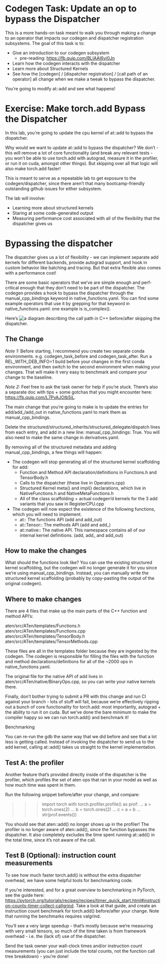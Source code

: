 # Codegen Task: Update an op to bypass the Dispatcher

This is a more hands-on task meant to walk you through making a change to an operator that impacts our codegen and dispatcher registration subsystems. The goal of this task is to:

* Give an introduction to our codegen subsystem
    * pre-reading: https://fb.quip.com/BLIAAI6vi0Jn
* Learn how the codegen interacts with the dispatcher
* Learn more about Structured Kernels
* See how the [codegen] / [dispatcher registration] / [call path of an operator] all change when we make a tweak to bypass the dispatcher.

You’re going to modify at::add and see what happens!

# Exercise: Make torch.add Bypass the Dispatcher

In this lab, you’re going to update the cpu kernel of at::add to bypass the dispatcher.

Why would we want to update at::add to bypass the dispatcher? We don’t - this will remove a lot of core functionality (and break any relevant tests - you won’t be able to use torch.add with autograd, measure it in the profiler, or run it on cuda, amongst other things). But skipping over all that logic will also make torch.add faster!

This is meant to serve as a repeatable lab to get exposure to the codegen/dispatcher, since there aren’t that many bootcamp-friendly outstanding github issues for either subsystem.

The lab will involve:

* Learning more about structured kernels
* Staring at some code-generated output
* Measuring performance cost associated with all of the flexibility that the dispatcher gives us

# Bypassing the dispatcher

The dispatcher gives us a lot of flexibility - we can implement separate add kernels for different backends, provide autograd support, and hook in custom behavior like batching and tracing. But that extra flexible also comes with a performance cost!

There are some basic operators that we’ve are simple enough and perf-critical enough that they don’t need to be part of the dispatcher. The codegen provides a hook to bypass the dispatcher through the manual_cpp_bindings keyword in native_functions.yaml. You can find some example operators that use it by grepping for that keyword in native_functions.yaml: one example is is_complex().

Here’s ![a diagram](https://pasteboard.co/NAhXmNPm39Lx.png) describing the call path in C++ before/after skipping the dispatcher.


## The Change

*Note 1:* Before starting, I recommend you create two separate conda environments. e.g. codegen_task_before and codegen_task_after. Run a REL_WITH_DEB_INFO=1 build before your changes in the first conda environment, and then switch to the second environment when making your changes. That will make it very easy to benchmark and compare your change to the baseline.

*Note 2:* Feel free to ask the task owner for help if you’re stuck. There’s also a separate doc with tips + some gotchas that you might encounter here: https://fb.quip.com/L7PvAJOIb5iL.

The main change that you’re going to make is to update the entries for add/add_/add_out in native_functions.yaml to mark them as manual_cpp_bindings.

Delete the structured/structured_inherits/structured_delegate/dispatch lines from each entry, and add in a new line: manual_cpp_bindings: True. You will also need to make the same change in derivatives.yaml.

By removing all of the structured metadata and adding manual_cpp_bindings, a few things will happen:

* The codegen will stop generating all of the structured kernel scaffolding for add:
    * Function and Method API declaration/definitions in Functions.h and TensorBody.h
    * Calls to the dispatcher (these live in Operators.cpp)
    * Structured Kernel meta() and impl() declarations, which live in NativeFunctions.h and NativeMetaFunctions.h
    * All of the class scaffolding + actual codegen’d kernels for the 3 add variants that you saw in RegisterCPU.cpp
* The codegen will now expect the existence of the following functions, which you will need to implement.
    * at:: The functions API (add and add_out)
    * at::Tensor:: The methods API (add and add_)
    * at::native:: The native API. This namespace contains all of our internal kernel definitions. (add, add_ and add_out)

## How to make the changes

What should the functions look like? You can use the existing structured kernel scaffolding, but the codegen will no longer generate it for you since we’re using manual_cpp_bindings. Instead, you can manually write the structured kernel scaffolding (probably by copy-pasting the output of the original codegen).

## Where to make changes

There are 4 files that make up the main parts of the C++ function and method API’s:

aten/src/ATen/templates/Functions.h
aten/src/ATen/templates/Functions.cpp
aten/src/ATen/templates/TensorBody.h
aten/src/ATen/templates/TensorMethods.cpp

These files are all in the templates folder because they are ingested by the codegen. The codegen is responsible for filling the files with the function and method declarations/definitions for all of the ~2000 ops in native_functions.yaml.

The original file for the native API of add lives in aten/src/ATen/native/BinaryOps.cpp, so you can write your native kernels there.

Finally, don’t bother trying to submit a PR with this change and run CI against your branch - lots of stuff will fail, because we’re effectively ripping out a bunch of core functionality for torch.add: most importantly, autograd + the ability to run it on cuda. But we’ve done the bare minimum to make the compiler happy so we can run torch.add() and benchmark it!

Benchmarking

You can re-run the gdb the same way that we did before and see that a lot less is getting called. Instead of invoking the dispatcher to send us to the add kernel, calling at::add() takes us straight to the kernel implementation.

## Test A: the profiler

Another feature that’s provided directly inside of the dispatcher is the profiler, which profiles the set of aten ops that ran in your model as well as how much time was spent in them.

Run the following snippet before/after your change, and compare:

>>> import torch
>>> with torch.profiler.profile() as prof:
...     a = torch.ones(2)
...     b = torch.ones(2)
...     c = a + b
...
>>> str(prof.events())


You should see that aten::add() no longer shows up in the profiler! The profiler is no longer aware of aten::add(), since the function bypasses the dispatcher. It also completely excludes the time spent running at::add() in the total time, since it’s not aware of the call.

## Test B (Optional): instruction count measurements

To see how much faster torch.add() is without the extra dispatcher overhead, we have some helpful tools for benchmarking code.

If you’re interested, and for a great overview to benchmarking in PyTorch, see the guide here: https://pytorch.org/tutorials/recipes/recipes/timer_quick_start.html#instruction-counts-timer-collect-callgrind. Take a look at that guide, and create an instruction count benchmark for torch.add() before/after your change. Note that running the benchmarks requires valgrind.

You’ll see a very large speedup - that’s mostly because we’re measuring with very small tensors, so much of the time taken is from framework overhead - i.e. the (lack of) use of the dispatcher.

Send the task owner your wall-clock times and/or instruction count measurements (you can just include the total counts, not the function call tree breakdown) - you’re done!
